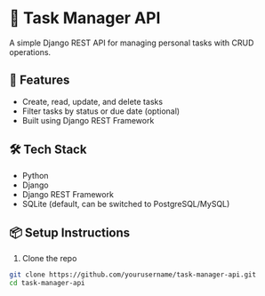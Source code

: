 # 📝 Task Manager API

A simple Django REST API for managing personal tasks with CRUD operations.

## 🚀 Features

- Create, read, update, and delete tasks
- Filter tasks by status or due date (optional)
- Built using Django REST Framework

## 🛠️ Tech Stack

- Python
- Django
- Django REST Framework
- SQLite (default, can be switched to PostgreSQL/MySQL)

## 📦 Setup Instructions

1. Clone the repo
```bash
git clone https://github.com/yourusername/task-manager-api.git
cd task-manager-api
